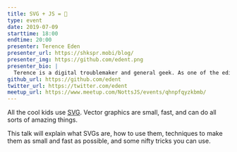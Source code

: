 ```yaml
---
title: SVG + JS = 💖
type: event
date: 2019-07-09
starttime: 18:00
endtime: 20:00
presenter: Terence Eden
presenter_url: https://shkspr.mobi/blog/
presenter_img: https://github.com/edent.png
presenter_bio: |
  Terence is a digital troublemaker and general geek. As one of the editors of the HTML5 standard, he is passionate about Web technologies. He also got 4 ½ new emoji into Unicode - buy him a beer to find out how.
github_url: https://github.com/edent
twitter_url: https://twitter.com/edent
meetup_url: https://www.meetup.com/NottsJS/events/qhnpfqyzkbmb/
---
```


All the cool kids use [SVG](https://developer.mozilla.org/en-US/docs/Web/SVG). Vector graphics are small, fast, and can do all sorts of amazing things.

This talk will explain what SVGs are, how to use them, techniques to make them as small and fast as possible, and some nifty tricks you can use.
